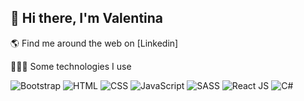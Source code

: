 ## 👋 Hi there, I'm Valentina

🌎 Find me around the web on [Linkedin]

👩🏽‍💻 Some technologies I use

</a>
 <img decoding="async" src="https://img.shields.io/badge/Bootstrap-563D7C?style=for-the-badge&logo=bootstrap&logoColor=white" alt = "Bootstrap" />
 <img decoding="async" src="https://img.shields.io/badge/Bootstrap-563D7C?style=for-the-badge&logo=bootstrap&logoColor=white" alt = "HTML" />
 <img decoding="async" src="https://img.shields.io/badge/Bootstrap-563D7C?style=for-the-badge&logo=bootstrap&logoColor=white" alt = "CSS" />
 <img decoding="async" src="https://img.shields.io/badge/Bootstrap-563D7C?style=for-the-badge&logo=bootstrap&logoColor=white" alt = "JavaScript" />
 <img decoding="async" src="https://img.shields.io/badge/Bootstrap-563D7C?style=for-the-badge&logo=bootstrap&logoColor=white" alt = "SASS" />
 <img decoding="async" src="	https://img.shields.io/badge/React-20232A?style=for-the-badge&logo=react&logoColor=61DAFB" alt = "React JS" />
 <img decoding="async" src="https://img.shields.io/badge/Bootstrap-563D7C?style=for-the-badge&logo=bootstrap&logoColor=white" alt = "C#" />
 </a>
